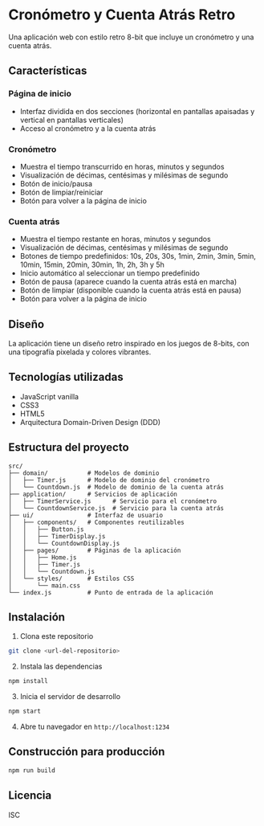 # Cronómetro y Cuenta Atrás Retro

Una aplicación web con estilo retro 8-bit que incluye un cronómetro y una cuenta atrás.

## Características

### Página de inicio

- Interfaz dividida en dos secciones (horizontal en pantallas apaisadas y vertical en pantallas verticales)
- Acceso al cronómetro y a la cuenta atrás

### Cronómetro

- Muestra el tiempo transcurrido en horas, minutos y segundos
- Visualización de décimas, centésimas y milésimas de segundo
- Botón de inicio/pausa
- Botón de limpiar/reiniciar
- Botón para volver a la página de inicio

### Cuenta atrás

- Muestra el tiempo restante en horas, minutos y segundos
- Visualización de décimas, centésimas y milésimas de segundo
- Botones de tiempo predefinidos: 10s, 20s, 30s, 1min, 2min, 3min, 5min, 10min, 15min, 20min, 30min, 1h, 2h, 3h y 5h
- Inicio automático al seleccionar un tiempo predefinido
- Botón de pausa (aparece cuando la cuenta atrás está en marcha)
- Botón de limpiar (disponible cuando la cuenta atrás está en pausa)
- Botón para volver a la página de inicio

## Diseño

La aplicación tiene un diseño retro inspirado en los juegos de 8-bits, con una tipografía pixelada y colores vibrantes.

## Tecnologías utilizadas

- JavaScript vanilla
- CSS3
- HTML5
- Arquitectura Domain-Driven Design (DDD)

## Estructura del proyecto

```
src/
├── domain/           # Modelos de dominio
│   ├── Timer.js      # Modelo de dominio del cronómetro
│   └── Countdown.js  # Modelo de dominio de la cuenta atrás
├── application/      # Servicios de aplicación
│   ├── TimerService.js      # Servicio para el cronómetro
│   └── CountdownService.js  # Servicio para la cuenta atrás
├── ui/               # Interfaz de usuario
│   ├── components/   # Componentes reutilizables
│   │   ├── Button.js
│   │   ├── TimerDisplay.js
│   │   └── CountdownDisplay.js
│   ├── pages/        # Páginas de la aplicación
│   │   ├── Home.js
│   │   ├── Timer.js
│   │   └── Countdown.js
│   └── styles/       # Estilos CSS
│       └── main.css
└── index.js          # Punto de entrada de la aplicación
```

## Instalación

1. Clona este repositorio

```bash
git clone <url-del-repositorio>
```

2. Instala las dependencias

```bash
npm install
```

3. Inicia el servidor de desarrollo

```bash
npm start
```

4. Abre tu navegador en `http://localhost:1234`

## Construcción para producción

```bash
npm run build
```

## Licencia

ISC
